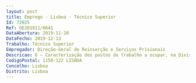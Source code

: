 ```yaml
--- 
layout: post
title: Emprego - Lisboa - Técnico Superior
Id: 72025
Ref: OE201911/0641
DataAbertura: 2019-11-28
DataFecho: 2019-12-13
Trabalho: Técnico Superior
Empregador: Direção-Geral de Reinserção e Serviços Prisionais
Descricao: 6 — Caracterização dos postos de trabalho a ocupar, na Divisão de Contabilidade e Tesourariae na Divisão de Coordenação Financeira Elaborar e gerir os orçamentos de atividades e de projetos da DGRSP Efetuar a análise financeira dos orçamentos da DGRSP Acompanhar e verificar os procedimentos legais de execução orçamental e de realização dedespesa pública Elaborar requisições de fundos e pedidos de libertação de créditos Elaborar propostas de alterações orçamentais Definir e preparar os indicadores de gestão financeira e orçamental necessários ao planeamentoe suporte à decisão no âmbito dos orçamentos de atividades e de projetos Acompanhar a execução financeira de contratos Efetuar o controlo das despesas realizadas com recurso ao fundo de maneio Efetuar reconciliações bancárias Elaborar a conta de gerência Elaborar propostas e informações no âmbito das matérias acometidas à Divisão de Contabilidadee Tesouraria e à Divisão de Coordenação Financeira Apoiar os serviços desconcentrados da DGRSP no planeamento e execução orçamental Elaborar normas de procedimentos na área orçamental, financeira e contabilística Medir o desempenho financeiro dos orçamentos afetos aos serviços desconcentrados daDGRSP e propor medidas de gestão que visem economias de escala.
CodigoPostal: 1150-122 LISBOA
Concelho: Lisboa
Distrito: Lisboa
--- 
```

